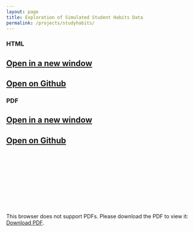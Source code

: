 ```yaml
---
layout: page
title: Exploration of Simulated Student Habits Data
permalink: /projects/studyhabits/
---
```


### HTML

<h2><a href="https://pekofsky.github.io/assets/studyhabits.html" target="_blank" rel="noopener noreferrer">Open in a new window</a></h2>

<h2><a href="https://github.com/pekofsky/pekofsky.github.io/blob/5377466144b607522568b39a40c1c61022fd52b1/assets/studyhabits.html" target="_blank" rel="noopener noreferrer">Open on Github</a></h2>

### PDF

<h2><a href="https://pekofsky.github.io/assets/studyhabits.pdf" target="_blank" rel="noopener noreferrer">Open in a new window</a></h2>

<h2><a href="https://github.com/pekofsky/pekofsky.github.io/blob/5377466144b607522568b39a40c1c61022fd52b1/assets/studyhabits.pdf" target="_blank" rel="noopener noreferrer">Open on Github</a></h2>

<object data="https://pekofsky.github.io/assets/studyhabits.pdf" type="application/pdf" width="700px" height="700px">
    <embed src="https://pekofsky.github.io/assets/studyhabits.pdf">
        <p>This browser does not support PDFs. Please download the PDF to view it: <a href="https://pekofsky.github.io/assets/studyhabits.pdf">Download PDF</a>.</p>
    </embed>
</object>
